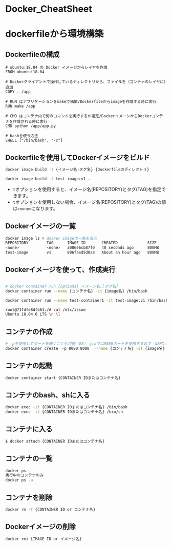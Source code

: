 # Docker_CheatSheet
# dockerfileから環境構築

## Dockerfileの構成

```docker
# ubuntu:18.04 の Docker イメージからレイヤを作成
FROM ubuntu:18.04

# Dockerクライアントで操作しているディレクトリから、ファイルを（コンテナのレイヤに）追加
COPY . /app

# RUN はアプリケーションをmakeで構築/Dockerfileからimageを作成する時に実行
RUN make /app

# CMD はコンテナ内で何のコマンドを実行するか指定/DockerイメーシからDockerコンテナを作成される時に実行
CMD python /app/app.py

# bashを使う方法
SHELL ["/bin/bash", "-c"]
```

## Dockerfileを使用してDockerイメージをビルド

```bash
docker image build -t {イメージ名:タグ名} {Dockerfileのディレクトリ}

docker image build -t test-image:v1 .
```

- `t`オプションを使用すると、イメージ名(REPOSITORY)とタグ(TAG)を指定できます。
- `t`オプションを使用しない場合、イメージ名(REPOSITORY)とタグ(TAG)の値は`<none>`になります。

## Dockerイメージの一覧

```bash
docker image ls # docker imageの一覧を表示
REPOSITORY        TAG      IMAGE ID       CREATED             SIZE
<none>            <none>   a086e6cb87f0   40 seconds ago      800MB
test-image        v1       806faed5d0a8   About an hour ago   800MB
```

## Dockerイメージを使って、作成実行

```bash

# docker container run [options] イメージ名:[タグ名]
docker container run --name {コンテナ名} -it {image名} /bin/bash

docker container run --name test-container1 -it test-image:v1 /bin/bash

root@71fdfe8dfb61:/# cat /etc/issue
Ubuntu 18.04.6 LTS \n \l
```
## コンテナの作成

```bash
# -pを使用してポートを開くことも可能　EX）　ginでは8080ポートを使用するので　XXXX:8080(gin)
docker container create　-p 8080:8080  --name {コンテナ名} -it {image名} 
```


## コンテナの起動

```bash
docker container start {CONTAINER IDまたはコンテナ名}
```

## コンテナのbash、shに入る

```bash
docker exec -it {CONTAINER IDまたはコンテナ名} /bin/bash
docker exec -it {CONTAINER IDまたはコンテナ名} /bin/sh
```

## コンテナに入る

```bash
$ docker attach {CONTAINER IDまたはコンテナ名}
```

## コンテナの一覧

```bash
docker ps
実行中のコンテナのみ
docker ps -a
```

## コンテナを削除

```bash
docker rm -f {CONTAINER ID or コンテナ名}
```

## Dockerイメージの削除

```bash
docker rmi {IMAGE ID or イメージ名}
```
